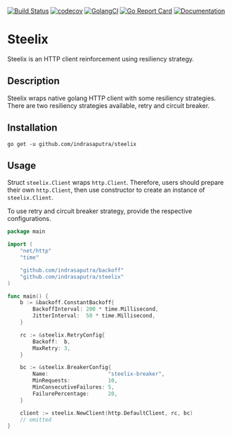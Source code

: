 [![Build Status](https://travis-ci.com/indrasaputra/steelix.svg?branch=master)](https://travis-ci.com/indrasaputra/steelix)
[![codecov](https://codecov.io/gh/indrasaputra/steelix/branch/master/graph/badge.svg)](https://codecov.io/gh/indrasaputra/steelix)
[![GolangCI](https://golangci.com/badges/github.com/indrasaputra/steelix.svg)](https://golangci.com)
[![Go Report Card](https://goreportcard.com/badge/github.com/indrasaputra/steelix)](https://goreportcard.com/report/github.com/indrasaputra/steelix)
[![Documentation](https://godoc.org/github.com/indrasaputra/steelix?status.svg)](http://godoc.org/github.com/indrasaputra/steelix)

# Steelix

Steelix is an HTTP client reinforcement using resiliency strategy.

## Description

Steelix wraps native golang HTTP client with some resiliency strategies. There are two resiliency strategies available, retry and circuit breaker.

## Installation

```
go get -u github.com/indrasaputra/steelix
```

## Usage

Struct `steelix.Client` wraps `http.Client`. Therefore, users should prepare their own `http.Client`, then use constructor to create an instance of `steelix.Client`.

To use retry and circuit breaker strategy, provide the respective configurations.

```go
package main

import (
	"net/http"
	"time"

	"github.com/indrasaputra/backoff"
	"github.com/indrasaputra/steelix"
)

func main() {
	b := &backoff.ConstantBackoff{
		BackoffInterval: 200 * time.Millisecond,
		JitterInterval:  50 * time.Millisecond,
	}

	rc := &steelix.RetryConfig{
		Backoff:  b,
		MaxRetry: 3,
	}

	bc := &steelix.BreakerConfig{
		Name:                   "steelix-breaker",
		MinRequests:            10,
		MinConsecutiveFailures: 5,
		FailurePercentage:      20,
	}

	client := steelix.NewClient(http.DefaultClient, rc, bc)
	// omitted
}
```
